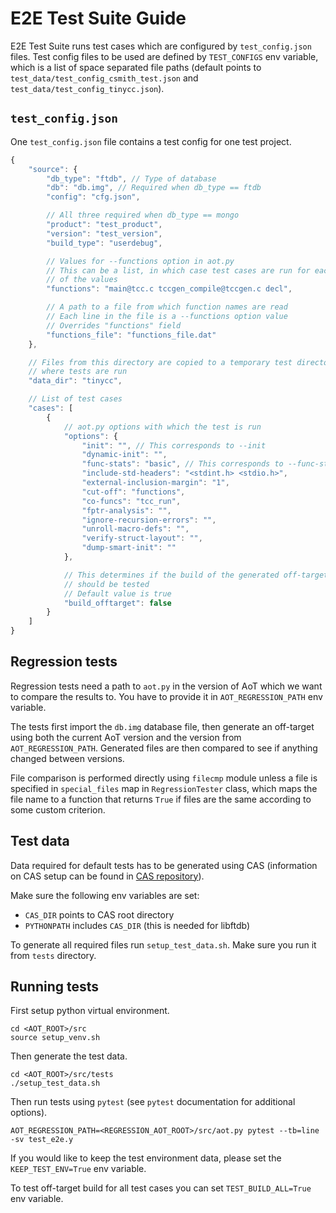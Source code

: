 # E2E Test Suite Guide

E2E Test Suite runs test cases which are configured by `test_config.json` files.
Test config files to be used are defined by `TEST_CONFIGS` env variable, which
is a list of space separated file paths (default points to
`test_data/test_config_csmith_test.json` and `test_data/test_config_tinycc.json`).

## `test_config.json`

One `test_config.json` file contains a test config for one test project.

```js
{
    "source": {
        "db_type": "ftdb", // Type of database
        "db": "db.img", // Required when db_type == ftdb
        "config": "cfg.json",

        // All three required when db_type == mongo
        "product": "test_product",
        "version": "test_version",
        "build_type": "userdebug",

        // Values for --functions option in aot.py
        // This can be a list, in which case test cases are run for each
        // of the values
        "functions": "main@tcc.c tccgen_compile@tccgen.c decl",

        // A path to a file from which function names are read
        // Each line in the file is a --functions option value
        // Overrides "functions" field
        "functions_file": "functions_file.dat"
    },

    // Files from this directory are copied to a temporary test directory
    // where tests are run
    "data_dir": "tinycc",

    // List of test cases
    "cases": [
        {
            // aot.py options with which the test is run
            "options": {
                "init": "", // This corresponds to --init
                "dynamic-init": "",
                "func-stats": "basic", // This corresponds to --func-stats basic
                "include-std-headers": "<stdint.h> <stdio.h>",
                "external-inclusion-margin": "1",
                "cut-off": "functions",
                "co-funcs": "tcc_run",
                "fptr-analysis": "",
                "ignore-recursion-errors": "",
                "unroll-macro-defs": "",
                "verify-struct-layout": "",
                "dump-smart-init": ""
            },

            // This determines if the build of the generated off-target
            // should be tested
            // Default value is true
            "build_offtarget": false
        }
    ]
}
```

## Regression tests

Regression tests need a path to `aot.py` in the version of AoT which we want
to compare the results to. You have to provide it in `AOT_REGRESSION_PATH` env
variable.

The tests first import the `db.img` database file, then generate an off-target
using both the current AoT version and the version from `AOT_REGRESSION_PATH`.
Generated files are then compared to see if anything changed between versions.

File comparison is performed directly using `filecmp` module unless a file is
specified in `special_files` map in `RegressionTester` class, which maps the
file name to a function that returns `True` if files are the same according to
some custom criterion.

## Test data

Data required for default tests has to be generated using CAS (information on CAS
setup can be found in [CAS repository](https://github.com/Samsung/CAS)). 

Make sure the following env variables are set:
- `CAS_DIR` points to CAS root directory
- `PYTHONPATH` includes `CAS_DIR` (this is needed for libftdb)

To generate all required files run `setup_test_data.sh`. Make sure you run it
from `tests` directory.

## Running tests

First setup python virtual environment.
```
cd <AOT_ROOT>/src
source setup_venv.sh
```
Then generate the test data.
```
cd <AOT_ROOT>/src/tests
./setup_test_data.sh
```
Then run tests using `pytest` (see `pytest` documentation for additional options).
```
AOT_REGRESSION_PATH=<REGRESSION_AOT_ROOT>/src/aot.py pytest --tb=line -sv test_e2e.y
```

If you would like to keep the test environment data, please set the `KEEP_TEST_ENV=True` env variable.

To test off-target build for all test cases you can set `TEST_BUILD_ALL=True` env variable.
